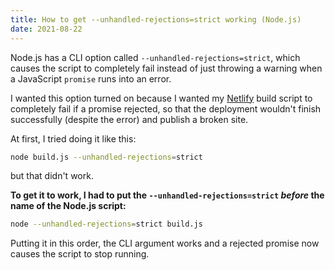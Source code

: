 ```yaml
---
title: How to get --unhandled-rejections=strict working (Node.js)
date: 2021-08-22
---
```


Node.js has a CLI option called `--unhandled-rejections=strict`, which causes the script to completely fail instead of just throwing a warning when a JavaScript `promise` runs into an error.

I wanted this option turned on because I wanted my [Netlify](https://netlify.com) build script to completely fail if a promise rejected, so that the deployment wouldn't finish successfully (despite the error) and publish a broken site.

At first, I tried doing it like this:

```bash
node build.js --unhandled-rejections=strict
```

but that didn't work.

**To get it to work, I had to put the `--unhandled-rejections=strict` *before* the name of the Node.js script:**

```bash
node --unhandled-rejections=strict build.js
```

Putting it in this order, the CLI argument works and a rejected promise now causes the script to stop running.

